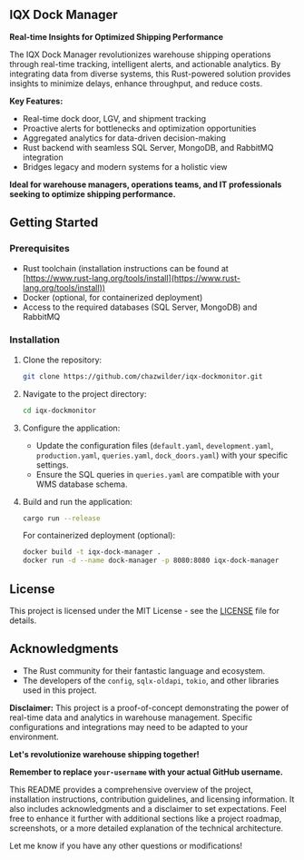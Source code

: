 ## IQX Dock Manager

**Real-time Insights for Optimized Shipping Performance**

The IQX Dock Manager revolutionizes warehouse shipping operations through real-time tracking, intelligent alerts, and actionable analytics. By integrating data from diverse systems, this Rust-powered solution provides insights to minimize delays, enhance throughput, and reduce costs.

**Key Features:**

* Real-time dock door, LGV, and shipment tracking
* Proactive alerts for bottlenecks and optimization opportunities
* Aggregated analytics for data-driven decision-making
* Rust backend with seamless SQL Server, MongoDB, and RabbitMQ integration
* Bridges legacy and modern systems for a holistic view

**Ideal for warehouse managers, operations teams, and IT professionals seeking to optimize shipping performance.**

## Getting Started

### Prerequisites

* Rust toolchain (installation instructions can be found at [https://www.rust-lang.org/tools/install](https://www.rust-lang.org/tools/install))
* Docker (optional, for containerized deployment)
* Access to the required databases (SQL Server, MongoDB) and RabbitMQ

### Installation

1. Clone the repository:

   ```bash
   git clone https://github.com/chazwilder/iqx-dockmonitor.git
   ```

2. Navigate to the project directory:

   ```bash
   cd iqx-dockmonitor
   ```

3. Configure the application:

   * Update the configuration files (`default.yaml`, `development.yaml`, `production.yaml`, `queries.yaml`, `dock_doors.yaml`) with your specific settings.
   * Ensure the SQL queries in `queries.yaml` are compatible with your WMS database schema.

4. Build and run the application:

   ```bash
   cargo run --release
   ```

   For containerized deployment (optional):

   ```bash
   docker build -t iqx-dock-manager .
   docker run -d --name dock-manager -p 8080:8080 iqx-dock-manager
   ```

## License

This project is licensed under the MIT License - see the [LICENSE](LICENSE) file for details.

## Acknowledgments

* The Rust community for their fantastic language and ecosystem.
* The developers of the `config`, `sqlx-oldapi`, `tokio`, and other libraries used in this project.

**Disclaimer:** This project is a proof-of-concept demonstrating the power of real-time data and analytics in warehouse management. Specific configurations and integrations may need to be adapted to your environment.

**Let's revolutionize warehouse shipping together!**

**Remember to replace `your-username` with your actual GitHub username.**

This README provides a comprehensive overview of the project, installation instructions, contribution guidelines, and licensing information. It also includes acknowledgments and a disclaimer to set expectations. Feel free to enhance it further with additional sections like a project roadmap, screenshots, or a more detailed explanation of the technical architecture.

Let me know if you have any other questions or modifications! 
